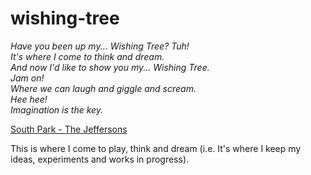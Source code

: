 # wishing-tree

_Have you been up my... Wishing Tree? Tuh!  
It's where I come to think and dream.  
And now I'd like to show you my... Wishing Tree.   
Jam on!  
Where we can laugh and giggle and scream.   
Hee hee!  
Imagination is the key._

[South Park - The Jeffersons](http://southpark.wikia.com/wiki/The_Jeffersons/Script)

This is where I come to play, think and dream (i.e. It's where I keep my ideas, experiments and works in progress).
